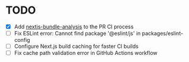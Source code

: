 # TODO

- [x] Add [nextjs-bundle-analysis](https://github.com/hashicorp/nextjs-bundle-analysis) to the PR CI process
- [ ] Fix ESLint error: Cannot find package '@eslint/js' in packages/eslint-config
- [ ] Configure Next.js build caching for faster CI builds
- [ ] Fix cache path validation error in GitHub Actions workflow
